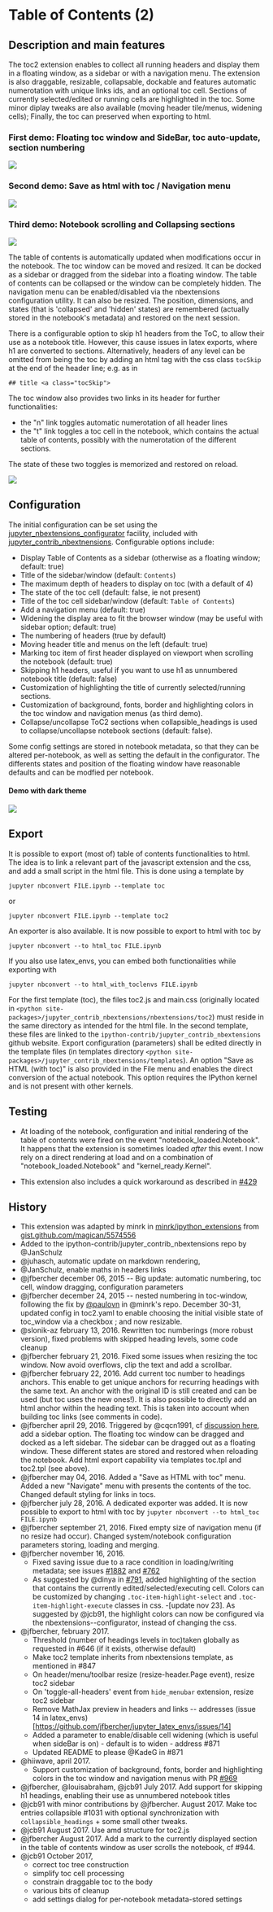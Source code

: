 # Table of Contents (2)

## Description and main features

The toc2 extension enables to collect all running headers and display them in a floating window, as a sidebar or with a navigation menu. The extension is also draggable, resizable, collapsable, dockable and features automatic numerotation with unique links ids, and an optional toc cell. Sections of currently selected/edited or running cells are highlighted in the toc. Some minor diplay tweaks are also available (moving header tile/menus, widening cells); Finally, the toc can preserved when exporting to html.

### First demo: Floating toc window and SideBar, toc auto-update, section numbering
![](demo.gif)

### Second demo: Save as html with toc / Navigation menu
![](demo2.gif)

### Third demo: Notebook scrolling and Collapsing sections
![](https://user-images.githubusercontent.com/7596356/29540207-a3d892fe-86cd-11e7-8476-54c79d9f8d7c.gif)

The table of contents is automatically updated when modifications occur in the notebook. The toc window can be moved and resized. It can be docked as a sidebar or dragged from the sidebar into a floating window. The table of contents can be collapsed or the window can be completely hidden. The navigation menu can be enabled/disabled via the nbextensions configuration utility. It can also be resized. The position, dimensions, and states (that is 'collapsed' and 'hidden' states) are remembered (actually stored in the notebook's metadata) and restored on the next session.

There is a configurable option to skip h1 headers from the ToC, to allow their use as a notebook
title. However, this cause issues in latex exports, where h1 are converted to sections.
Alternatively, headers of any level can be omitted from being the toc by adding an html tag with the
css class `tocSkip` at the end of the header line; e.g. as in

```
## title <a class="tocSkip">
```

The toc window also provides two links in its header for further functionalities:

- the "n" link toggles automatic numerotation of all header lines
- the "t" link toggles a toc cell in the notebook, which contains the actual table of contents, possibly with the numerotation of the different sections. 

The state of these two toggles is memorized and restored on reload. 

![](image.png) 


## Configuration

The initial configuration can be set using the
[jupyter_nbextensions_configurator](https://github.com/Jupyter-contrib/jupyter_nbextensions_configurator)
facility, included with
[jupyter_contrib_nbextnensions](https://github.com/ipython-contrib/jupyter_contrib_nbextensions).
Configurable options include:

- Display Table of Contents as a sidebar (otherwise as a floating window; default: true)
- Title of the sidebar/window (default: `Contents`)
- The maximum depth of headers to display on toc (with a default of 4)
- The state of the toc cell (default: false, ie not present)
- Title of the toc cell sidebar/window (default: `Table of Contents`)
- Add a navigation menu (default: true)
- Widening the display area to fit the browser window (may be useful with sidebar option; default: true)
- The numbering of headers (true by default)
- Moving header title and menus on the left (default: true)
- Marking toc item of first header displayed on viewport when scrolling the notebook (default: true)
- Skipping h1 headers, useful if you want to use h1 as unnumbered notebook title (default: false)
- Customization of highlighting the title of currently selected/running sections.
- Customization of background, fonts, border and highlighting colors in the toc window and navigation menus (as third demo).
- Collapse/uncollapse ToC2 sections when collapsible_headings is used to collapse/uncollapse notebook sections (default: false).

Some config settings are stored in notebook metadata, so that they can be
altered per-notebook, as well as setting the default in the configurator.
The differents states and position of the floating window have reasonable
defaults and can be modfied per notebook.


#### Demo with dark theme
![](demo_dark.png) 

## Export
It is possible to export (most of) table of contents functionalities to html. The idea is to link a relevant part of the javascript
extension and the css, and add a small script in the html file. This is done using a template by
```
jupyter nbconvert FILE.ipynb --template toc
```
or 
```
jupyter nbconvert FILE.ipynb --template toc2
```
An exporter is also available. It is now possible to export to html with toc by 
```
jupyter nbconvert --to html_toc FILE.ipynb 
```
If you also use latex_envs, you can embed both functionalities while exporting with 
```
jupyter nbconvert --to html_with_toclenvs FILE.ipynb 
```

For the first template (toc), the files toc2.js and main.css (originally located in `<python site-packages>/jupyter_contrib_nbextensions/nbextensions/toc2`)
must reside in the same directory as intended for the html file.
In the second template, these files are linked to the
`ipython-contrib/jupyter_contrib_nbextensions` github website.
Export configuration (parameters) shall be edited directly in the template
files (in templates directory `<python site-packages>/jupyter_contrib_nbextensions/templates`).
An option "Save as HTML (with toc)" is also provided in the File menu and
enables the direct conversion of the actual notebook.
This option requires the IPython kernel and is not present with other kernels.

 
## Testing 
- At loading of the notebook, configuration and initial rendering of the table of contents were fired on the event "notebook_loaded.Notebook". It happens that the extension is sometimes loaded *after* this event. I now rely  on a direct rendering at load and on a combination of  "notebook_loaded.Notebook" and "kernel_ready.Kernel". 

- This extension also includes a quick workaround as described in [#429](https://github.com/ipython-contrib/jupyter_contrib_nbextensions/pull/429)

## History

- This extension was adapted by minrk in [minrk/ipython_extensions](https://github.com/minrk/ipython_extensions)
  from [gist.github.com/magican/5574556](https://gist.github.com/magican/5574556)
- Added to the ipython-contrib/jupyter_contrib_nbextensions repo by @JanSchulz
- @juhasch, automatic update on markdown rendering, 
- @JanSchulz, enable maths in headers links
- @jfbercher december 06, 2015 -- Big update: automatic numbering, toc cell, window dragging, configuration parameters
- @jfbercher december 24, 2015 -- nested numbering in toc-window, following the fix by [@paulovn](https://github.com/minrk/ipython_extensions/pull/53) in @minrk's repo. December 30-31, updated config in toc2.yaml to enable choosing the initial visible state of toc_window via a checkbox ; and now resizable. 
- @slonik-az february 13, 2016. Rewritten toc numberings (more robust version), fixed problems with skipped heading levels, some code cleanup
- @jfbercher february 21, 2016. Fixed some issues when resizing the toc window. Now avoid overflows, clip the text and add a scrollbar. 
- @jfbercher february 22, 2016. Add current toc number to headings anchors. This enable to get unique anchors for recurring headings with the same text. An anchor with the original ID is still created and can be used (but toc uses the new ones!). It is also possible to directly add an html anchor within the heading text. This is taken into account when building toc links (see comments in code). 
- @jfbercher april 29, 2016. Triggered by @cqcn1991, cf [discussion here](https://github.com/ipython-contrib/jupyter_contrib_nbextensions/issues/532),  add a sidebar option. The floating toc window can be dragged and docked as a left sidebar. The sidebar can be dragged out as a floating window. These different states are stored and restored when reloading the notebook. Add html export capability via templates toc.tpl and toc2.tpl (see above).
- @jfbercher may 04, 2016. Added a "Save as HTML with toc" menu. Added a new "Navigate" menu with presents the contents of the toc. Changed default styling for links in tocs. 
- @jfbercher july 28, 2016. A dedicated exporter was added.  It is now possible to export to html with toc by  `jupyter nbconvert --to html_toc FILE.ipynb`
- @jfbercher september 21, 2016. Fixed empty size of navigation menu (if no resize had occur). Changed system/notebook configuration parameters storing, loading and merging.
- @jfbercher november 16, 2016. 
     - Fixed saving issue due to a race condition in loading/writing metadata; see issues [#1882](https://github.com/jupyter/notebook/issues/1882#issuecomment-260671282) and [#762](https://github.com/ipython-contrib/jupyter_contrib_nbextensions/issues/762)
     - As suggested by @dinya in [#791](https://github.com/ipython-contrib/jupyter_contrib_nbextensions/issues/791), added highlighting of the section that contains the currently edited/selected/executing cell. Colors can be customized by changing `.toc-item-highlight-select` and `.toc-item-highlight-execute` classes in css. 
     -[update nov 23]. As suggested by @jcb91, the highlight colors can now be configured via the nbextensions--configurator, instead of changing the css.  
- @jfbercher, february 2017.
     - Threshold (number of headings levels in toc)taken globally as requested in #646 (if it exists, otherwise default)
     - Make toc2 template inherits from nbextensions template, as mentioned in #847
     - On header/menu/toolbar resize (resize-header.Page event), resize toc2 sidebar  
     - On 'toggle-all-headers' event from `hide_menubar` extension, resize toc2 sidebar
     - Remove MathJax preview in headers and links -- addresses (issue 14 in latex_envs)[https://github.com/jfbercher/jupyter_latex_envs/issues/14]
     - Added a parameter to enable/disable cell widening (which is useful when sideBar is on) - default is to widen - address #871
     - Updated README to please @KadeG in #871
- @hiiwave, april 2017.
     - Support customization of background, fonts, border and highlighting colors in the toc window and navigation menus with PR [#969](https://github.com/ipython-contrib/jupyter_contrib_nbextensions/pull/969)
- @jfbercher, @louisabraham, @jcb91 July 2017. Add support for skipping h1
  headings, enabling their use as unnumbered notebook titles
- @jcb91 with minor contributions by @jfbercher. August 2017. Make toc entries collapsible #1031 with optional synchronization with `collapsible_headings` + some small other tweaks.
- @jcb91 August 2017. Use amd structure for toc2.js
- @jfbercher August 2017. Add a mark to the currently displayed section in the table of contents window as user scrolls the notebook, cf #944.
- @jcb91 October 2017,
  + correct toc tree construction
  + simplify toc cell processing
  + constrain draggable toc to the body
  + various bits of cleanup
  + add settings dialog for per-notebook metadata-stored settings
